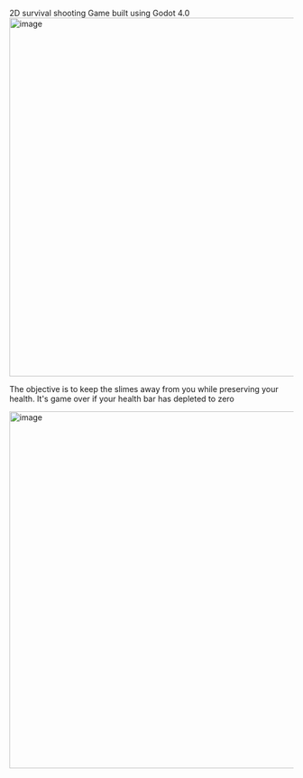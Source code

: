 2D survival shooting Game built using Godot 4.0
<img width="635" alt="image" src="https://github.com/shashwatlaloriya/Slime-Survival-Godot-4.0-/assets/103343687/ebb4b630-4d83-462f-b2c4-9c5432e93086">

The objective is to keep the slimes away from you while preserving your health. It's game over if your health bar has depleted to zero

<img width="632" alt="image" src="https://github.com/shashwatlaloriya/Slime-Survival-Godot-4.0-/assets/103343687/1fccade2-8f94-4c69-b838-27dc634cd0c5">

